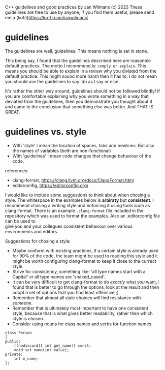 C++ guidelines and good practices by Jan Wilmans (c) 2023
These guidelines are free to use by anyone, if you find them useful, please send me a (kofi)[https://ko-fi.com/janwilmans]

# guidelines

The guidelines are well, guidelines. This means nothing is set in stone.

This being say, I found that the guidelines described here are reasonble default practices.
The motto I recommend is: `comply or explain`. This means you should be able to explain in a review why you diviated from the default practice.
This might sound more harsh then it has to; I do not mean you should use the guidelines to say 'do as I say or else'. 

It's rather the other way around, guidelines should not be followed blindly!
If you are comfortable explaining why you wrote something in a way that deviated from the guidelines, then you 
demonstrate you thought about it and came to the conclusion that something else was better. And THAT IS GREAT.

# guidelines vs. style 

- With 'style' I mean the location of spaces, tabs and newlines. But also the names of variables (both are non-functional)
- With 'guidelines' I mean code changes that change behaviour of the code.

references:

- clang-format, https://clang.llvm.org/docs/ClangFormat.html 
- editorconfig, https://editorconfig.org/ 

I would like to include some suggestions to think about when chosing a style.
The whitespace in the examples below is **arbiraty** but **consistent**. I recommend chosing a writing style and enforcing it using tools such as clang-format. 
There is an example `.clang-format` file included in the repository which was used to format the examples. Also an .editorconfig file can be used to  
give you and your collegues consistent behaviour over various environments and editors.

Suggestions for chosing a style:

- Maybe conform with existing practices, if a certain style is already used for 90% of the code, the team might be used to reading this style and it might be worth configuring clang-format to
  keep it close to the currect style.
- Strive for consistency, something like: 'all type names start with a Capital' or all type names are 'snaked_cased'.
- It can be very difficult to get clang-format to do _exactly_ what _you_ want, I found that is better to go through the options, look at the result and then adopt a set of options that you find least offensive ;)
- Remember that almost all style choices will find resistance with _someone_.
- Remember that is ultimately most important to have one consistent style, because that is what gives better readability, rather then which style is chosen.
- Consider using nouns for class names and verbs for function names.

```
class Person
{
public:
    [[nodiscard]] int get_name() const;
    void set_name(int value);
private:
    int m_name;
};
```


